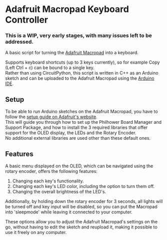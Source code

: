 # Adafruit Macropad Keyboard Controller 

### This is a WIP, very early stages, with many issues left to be addressed.  
  
A basic script for turning the [Adafruit Macropad](https://www.adafruit.com/product/5128) into a keyboard.

Supports keyboard shortcuts (up to 3 keys currently), so for example Copy (Left Ctrl + c) can be bound to a single key.   
Rather than using CircuitPython, this script is written in C++ as an Arduino sketch and can be uploaded to the Adafruit Macropad using the [Arduino IDE](https://www.arduino.cc/en/software).

## Setup

To be able to run Arduino sketches on the Adafruit Macropad, you have to follow the [setup guide on Adafruit's website](https://learn.adafruit.com/adafruit-macropad-rp2040/arduino-ide-setup).  
This will guide you through how to set up the Philhower Board Manager and Support Package, and how to install the 3 required libraries that offer support for the OLED display, the LEDs and the Rotary Encoder.  
No additional external libraries are used other than these default ones.

## Features

A basic menu displayed on the OLED, which can be navigated using the rotary encoder, offers the following features:
1. Changing each key's functionality.
2. Changing each key's LED color, including the option to turn them off.
3. Changing the overall brightness of the LED's.
  
Additionally, by holding down the rotary encoder for 3 seconds, all lights will be turned off and key input will be disabled, so you can put the Macropad into 'sleepmode' while leaving it connected to your computer.
  
These options allow you to adjust the Adafruit Macropad's settings on the go, without having to edit the sketch and reupload it, making it possible to use it freely on any computer.
